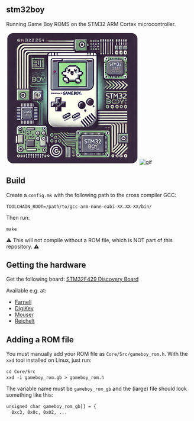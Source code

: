 stm32boy
--------

Running Game Boy ROMS on the STM32 ARM Cortex microcontroller.

![logo](/img/stm32boy.png) ![gif](img/demo.gif?raw=1)

Build
-----

Create a `config.mk` with the following path to the cross compiler GCC:

    TOOLCHAIN_ROOT=/path/to/gcc-arm-none-eabi-XX.XX-XX/bin/

Then run:

    make

⚠️  This will not compile without a ROM file, which is NOT part of this repository. ⚠️

Getting the hardware
--------------------

Get the following board:
[STM32F429 Discovery Board](https://www.st.com/en/evaluation-tools/32f429idiscovery.html)

Available e.g. at:
 - [Farnell](https://de.farnell.com/stmicroelectronics/stm32f429i-disc1/entwicklungsboard-advanced-line/dp/2506924)
 - [DigiKey](https://www.digikey.com/en/products/detail/stmicroelectronics/STM32F429I-DISC1/5731713)
 - [Mouser](https://eu.mouser.com/ProductDetail/STMicroelectronics/STM32F429I-DISC1?qs=79dOc3%2F91%2Fed3%252BRc5JUCEw%3D%3D)
 - [Reichelt](https://www.reichelt.de/discovery-kit-stm32f411-128kb-ram-512kb-flash-stm32f429i-disc1-p353434.html)

Adding a ROM file
-----------------

You must manually add your ROM file as `Core/Src/gameboy_rom.h`.
With the `xxd` tool installed on Linux, just run:

    cd Core/Src
    xxd -i gameboy_rom.gb > gameboy_rom.h

The variable name must be `gameboy_rom_gb` and the (large) file should look
something like this:

    unsigned char gameboy_rom_gb[] = {
      0xc3, 0x0c, 0x02, ...

